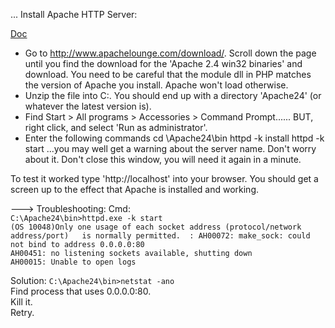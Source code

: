 ... Install Apache HTTP Server:

[Doc](https://docs.moodle.org/29/en/Manual_install_on_Windows_7_with_Apache_and_MySQL#Step_3:_Install_PHP)

  * Go to http://www.apachelounge.com/download/. Scroll down the page until you find the download for the 'Apache 2.4 win32 binaries' and download. You need to be careful that the module dll in PHP matches the version of Apache you install. Apache won't load otherwise.
  * Unzip the file into C:\. You should end up with a directory 'Apache24' (or whatever the latest version is).
  * Find Start > All programs > Accessories > Command Prompt...... BUT, right click, and select 'Run as administrator'.
  * Enter the following commands
   cd \Apache24\bin
   httpd -k install
   httpd -k start
...you may well get a warning about the server name. Don't worry about it. Don't close this window, you will need it again in a minute.

To test it worked type 'http://localhost' into your browser. You should get a screen up to the effect that Apache is installed and working.

---> Troubleshooting:
Cmd:  
`C:\Apache24\bin>httpd.exe -k start`  
`(OS 10048)Only one usage of each socket address (protocol/network address/port)  
is normally permitted.  : AH00072: make_sock: could not bind to address 0.0.0.0:80`  
`AH00451: no listening sockets available, shutting down`  
`AH00015: Unable to open logs`  

Solution: 
`C:\Apache24\bin>netstat -ano`  
Find process that uses 0.0.0.0:80.  
Kill it.  
Retry.  
